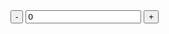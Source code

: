 <ShowHtml>
<div class="example" id="counterElement">
    <div class="km-field__wrapper km-field__wrapper--counter">
        <button aria-hidden="true" type="button" class="km-field__counter-button km-field__counter-button--left">-</button>
        <input type="text" id="numberOfLayers--990" name="numberOfLayers" value="0" inputmode="number" required="" class="ka-input km-field__input ka-input--counter js-input-counter l-paint-calculator__input km-field__input--inline@from-l is-valid" aria-label="Nombre de couches"
            data-cerberus="INPUT_nombreCouchesCalculette" data-error-wrapper="col-s-12 col-m-12 col-start-l-7 col-l-4" data-missing="Veuillez renseigner le champ" data-mismatch="Veuillez renseigner un nombre à 2 décimales max." pattern="[0-9]+([\.,][0-9]{1,2})?"
            data-step="1" min="1" max="999">
        <button aria-hidden="true" type="button" class="km-field__counter-button km-field__counter-button--right">+</button>
    </div>
</div>
</ShowHtml>

<script>
const accMacro = {id: 'accMacro'};
export default {
    mounted() {
        import('integration-web-core--socle/js/assets/modules/_forms.js').then(Counter => {
            let counterElement = document.querySelector('#counterElement');
            new Counter.default(counterElement);
        })
    }
}
</script>

<style lang="scss" scoped>
@import 'node_modules/integration-web-core--socle/css/assets/sass/_common/01-setting-tools/_all-settings';
@import 'node_modules/integration-web-core--socle/css/assets/sass/_common/05-atoms/_input.atoms.scss';
@import 'node_modules/integration-web-core--socle/css/assets/sass/_common/06-molecules/_field.molecules.scss';
</style>
